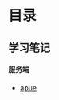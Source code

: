 # 目录

## 学习笔记
#### 服务端
* [apue](https://github.com/starlitnext/starlitnext.github.io/blob/main/apue/apue.md)
